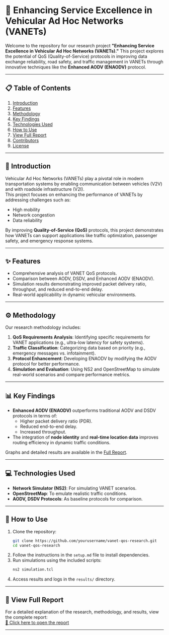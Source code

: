 # 🚗 **Enhancing Service Excellence in Vehicular Ad Hoc Networks (VANETs)**  

Welcome to the repository for our research project **"Enhancing Service Excellence in Vehicular Ad Hoc Networks (VANETs)."** This project explores the potential of QoS (Quality-of-Service) protocols in improving data exchange reliability, road safety, and traffic management in VANETs through innovative techniques like the **Enhanced AODV (ENAODV)** protocol.

---

## 📋 **Table of Contents**  

1. [Introduction](#introduction)  
2. [Features](#features)  
3. [Methodology](#methodology)  
4. [Key Findings](#key-findings)  
5. [Technologies Used](#technologies-used)  
6. [How to Use](#how-to-use)  
7. [View Full Report](#📑-view-full-report)  
8. [Contributors](#contributors)  
9. [License](#license)  

---

## 📖 **Introduction**  

Vehicular Ad Hoc Networks (VANETs) play a pivotal role in modern transportation systems by enabling communication between vehicles (V2V) and with roadside infrastructure (V2I).  
This project focuses on enhancing the performance of VANETs by addressing challenges such as:  
- High mobility  
- Network congestion  
- Data reliability  

By improving **Quality-of-Service (QoS)** protocols, this project demonstrates how VANETs can support applications like traffic optimization, passenger safety, and emergency response systems.

---

## ✨ **Features**  

- Comprehensive analysis of VANET QoS protocols.  
- Comparison between AODV, DSDV, and Enhanced AODV (ENAODV).  
- Simulation results demonstrating improved packet delivery ratio, throughput, and reduced end-to-end delay.  
- Real-world applicability in dynamic vehicular environments.  

---

## ⚙️ **Methodology**  

Our research methodology includes:  
1. **QoS Requirements Analysis**: Identifying specific requirements for VANET applications (e.g., ultra-low latency for safety systems).  
2. **Traffic Classification**: Categorizing data based on priority (e.g., emergency messages vs. infotainment).  
3. **Protocol Enhancement**: Developing ENAODV by modifying the AODV protocol for better performance.  
4. **Simulation and Evaluation**: Using NS2 and OpenStreetMap to simulate real-world scenarios and compare performance metrics.  

---

## 📊 **Key Findings**  

- **Enhanced AODV (ENAODV)** outperforms traditional AODV and DSDV protocols in terms of:  
  - Higher packet delivery ratio (PDR).  
  - Reduced end-to-end delay.  
  - Increased throughput.  
- The integration of **node identity** and **real-time location data** improves routing efficiency in dynamic traffic conditions.  

Graphs and detailed results are available in the [Full Report](#📑-view-full-report).  

---

## 💻 **Technologies Used**  

- **Network Simulator (NS2)**: For simulating VANET scenarios.  
- **OpenStreetMap**: To emulate realistic traffic conditions.  
- **AODV, DSDV Protocols**: As baseline protocols for comparison.  

---

## 🚀 **How to Use**  

1. Clone the repository:  
   ```bash
   git clone https://github.com/yourusername/vanet-qos-research.git
   cd vanet-qos-research
2. Follow the instructions in the `setup.md` file to install dependencies.  
3. Run simulations using the included scripts:  
   ```bash
   ns2 simulation.tcl
4. Access results and logs in the `results/` directory.  

---

## 📑 **View Full Report**  

For a detailed explanation of the research, methodology, and results, view the complete report:  
[🔗 Click here to open the report](https://github.com/Jaffer74/Enhancing-Service-Excellence-in-Vehicular-Ad-Hoc-Networks-VANETs-/blob/main/Enhancing%20Service%20Excellence%20in%20Vehicular%20Ad%20Hoc%20Networks%20(VANETs)_REPORT.pdf)  

---

